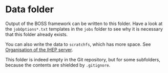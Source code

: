 Data folder
====================

Output of the BOSS framework can be written to this folder. Have a look at the `jobOptions*.txt` templates in the `jobs` folder to see why it is necessary that this folder already exists.

You can also write the data to `scratchfs`, which has more space. See [Organisation of the IHEP server](https://besiii.gitbook.io/boss-gitbook/docs-boss/ihep-server).

This folder is indeed empty in the Git repository, but for some subfolders, because the contents are shielded by `.gitignore`.

